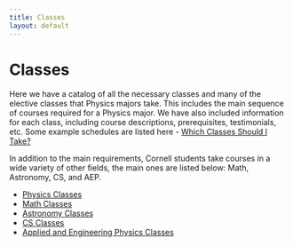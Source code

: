 ```yaml
---
title: Classes
layout: default
---
```

<link rel="stylesheet" href="/main.css">

# Classes

Here we have a catalog of all the necessary classes and many of the elective classes that Physics majors take. This includes the main sequence of courses required for a Physics major. We have also included information for each class, including course descriptions, prerequisites, testimonials, etc. Some example schedules are listed here - [Which Classes Should I Take?](/resources/which_class.html)

In addition to the main requirements, Cornell students take courses in a wide variety of other fields, the main ones are listed below: Math, Astronomy, CS, and AEP.



- [Physics Classes](/classes/physclasses.html)
- [Math Classes](/classes/mathclasses.html)
- [Astronomy Classes](/classes/astroclasses.html)
- [CS Classes](/classes/csclasses.html)
- [Applied and Engineering Physics Classes](/classes/aepclasses.html)
